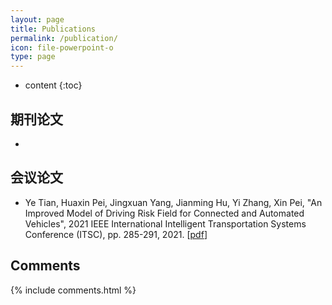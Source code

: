 ```yaml
---
layout: page
title: Publications
permalink: /publication/
icon: file-powerpoint-o
type: page
---
```


* content
{:toc}

## 期刊论文

+ 

## 会议论文

+ Ye Tian, Huaxin Pei, Jingxuan Yang, Jianming Hu, Yi Zhang, Xin Pei, "An Improved Model of Driving Risk Field for Connected and Automated Vehicles", 
2021 IEEE International Intelligent Transportation Systems Conference (ITSC), pp. 285-291, 2021. [[pdf](https://www.jingxuanyang.com/file_upload/An_Improved_Model_of_Driving_Risk_Field_for_Connected_and_Automated_Vehicles.pdf)]


## Comments

{% include comments.html %}

